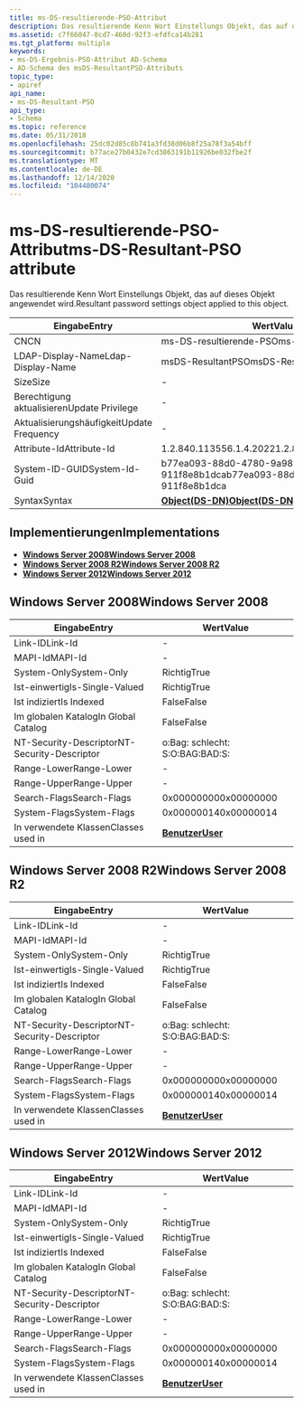 ```yaml
---
title: ms-DS-resultierende-PSO-Attribut
description: Das resultierende Kenn Wort Einstellungs Objekt, das auf dieses Objekt angewendet wird.
ms.assetid: c7f66047-0cd7-460d-92f3-efdfca14b281
ms.tgt_platform: multiple
keywords:
- ms-DS-Ergebnis-PSO-Attribut AD-Schema
- AD-Schema des msDS-ResultantPSO-Attributs
topic_type:
- apiref
api_name:
- ms-DS-Resultant-PSO
api_type:
- Schema
ms.topic: reference
ms.date: 05/31/2018
ms.openlocfilehash: 25dc02d85c8b741a3fd38d06b8f25a78f3a54bff
ms.sourcegitcommit: b77ace27b0432e7cd3863191b11926be032fbe2f
ms.translationtype: MT
ms.contentlocale: de-DE
ms.lasthandoff: 12/14/2020
ms.locfileid: "104480074"
---
```

# <a name="ms-ds-resultant-pso-attribute"></a><span data-ttu-id="b6ad1-105">ms-DS-resultierende-PSO-Attribut</span><span class="sxs-lookup"><span data-stu-id="b6ad1-105">ms-DS-Resultant-PSO attribute</span></span>

<span data-ttu-id="b6ad1-106">Das resultierende Kenn Wort Einstellungs Objekt, das auf dieses Objekt angewendet wird.</span><span class="sxs-lookup"><span data-stu-id="b6ad1-106">Resultant password settings object applied to this object.</span></span>



| <span data-ttu-id="b6ad1-107">Eingabe</span><span class="sxs-lookup"><span data-stu-id="b6ad1-107">Entry</span></span> | <span data-ttu-id="b6ad1-108">Wert</span><span class="sxs-lookup"><span data-stu-id="b6ad1-108">Value</span></span> |
|-------------------|-----------------------------------------|
| <span data-ttu-id="b6ad1-109">CN</span><span class="sxs-lookup"><span data-stu-id="b6ad1-109">CN</span></span>                | <span data-ttu-id="b6ad1-110">ms-DS-resultierende-PSO</span><span class="sxs-lookup"><span data-stu-id="b6ad1-110">ms-DS-Resultant-PSO</span></span>                     |
| <span data-ttu-id="b6ad1-111">LDAP-Display-Name</span><span class="sxs-lookup"><span data-stu-id="b6ad1-111">Ldap-Display-Name</span></span> | <span data-ttu-id="b6ad1-112">msDS-ResultantPSO</span><span class="sxs-lookup"><span data-stu-id="b6ad1-112">msDS-ResultantPSO</span></span>                       |
| <span data-ttu-id="b6ad1-113">Size</span><span class="sxs-lookup"><span data-stu-id="b6ad1-113">Size</span></span>              | \-                                      |
| <span data-ttu-id="b6ad1-114">Berechtigung aktualisieren</span><span class="sxs-lookup"><span data-stu-id="b6ad1-114">Update Privilege</span></span>  | \-                                      |
| <span data-ttu-id="b6ad1-115">Aktualisierungshäufigkeit</span><span class="sxs-lookup"><span data-stu-id="b6ad1-115">Update Frequency</span></span>  | \-                                      |
| <span data-ttu-id="b6ad1-116">Attribute-Id</span><span class="sxs-lookup"><span data-stu-id="b6ad1-116">Attribute-Id</span></span>      | <span data-ttu-id="b6ad1-117">1.2.840.113556.1.4.2022</span><span class="sxs-lookup"><span data-stu-id="b6ad1-117">1.2.840.113556.1.4.2022</span></span>                 |
| <span data-ttu-id="b6ad1-118">System-ID-GUID</span><span class="sxs-lookup"><span data-stu-id="b6ad1-118">System-Id-Guid</span></span>    | <span data-ttu-id="b6ad1-119">b77ea093-88d0-4780-9a98-911f8e8b1dca</span><span class="sxs-lookup"><span data-stu-id="b6ad1-119">b77ea093-88d0-4780-9a98-911f8e8b1dca</span></span>    |
| <span data-ttu-id="b6ad1-120">Syntax</span><span class="sxs-lookup"><span data-stu-id="b6ad1-120">Syntax</span></span>            | [<span data-ttu-id="b6ad1-121">**Object(DS-DN)**</span><span class="sxs-lookup"><span data-stu-id="b6ad1-121">**Object(DS-DN)**</span></span>](s-object-ds-dn.md) |



## <a name="implementations"></a><span data-ttu-id="b6ad1-122">Implementierungen</span><span class="sxs-lookup"><span data-stu-id="b6ad1-122">Implementations</span></span>

-   [<span data-ttu-id="b6ad1-123">**Windows Server 2008**</span><span class="sxs-lookup"><span data-stu-id="b6ad1-123">**Windows Server 2008**</span></span>](#windows-server-2008)
-   [<span data-ttu-id="b6ad1-124">**Windows Server 2008 R2**</span><span class="sxs-lookup"><span data-stu-id="b6ad1-124">**Windows Server 2008 R2**</span></span>](#windows-server-2008-r2)
-   [<span data-ttu-id="b6ad1-125">**Windows Server 2012**</span><span class="sxs-lookup"><span data-stu-id="b6ad1-125">**Windows Server 2012**</span></span>](#windows-server-2012)

## <a name="windows-server-2008"></a><span data-ttu-id="b6ad1-126">Windows Server 2008</span><span class="sxs-lookup"><span data-stu-id="b6ad1-126">Windows Server 2008</span></span>



| <span data-ttu-id="b6ad1-127">Eingabe</span><span class="sxs-lookup"><span data-stu-id="b6ad1-127">Entry</span></span> | <span data-ttu-id="b6ad1-128">Wert</span><span class="sxs-lookup"><span data-stu-id="b6ad1-128">Value</span></span> |
|------------------------|-----------------------------------|
| <span data-ttu-id="b6ad1-129">Link-ID</span><span class="sxs-lookup"><span data-stu-id="b6ad1-129">Link-Id</span></span>                | \-                                |
| <span data-ttu-id="b6ad1-130">MAPI-Id</span><span class="sxs-lookup"><span data-stu-id="b6ad1-130">MAPI-Id</span></span>                | \-                                |
| <span data-ttu-id="b6ad1-131">System-Only</span><span class="sxs-lookup"><span data-stu-id="b6ad1-131">System-Only</span></span>            | <span data-ttu-id="b6ad1-132">Richtig</span><span class="sxs-lookup"><span data-stu-id="b6ad1-132">True</span></span>                              |
| <span data-ttu-id="b6ad1-133">Ist-einwertig</span><span class="sxs-lookup"><span data-stu-id="b6ad1-133">Is-Single-Valued</span></span>       | <span data-ttu-id="b6ad1-134">Richtig</span><span class="sxs-lookup"><span data-stu-id="b6ad1-134">True</span></span>                              |
| <span data-ttu-id="b6ad1-135">Ist indiziert</span><span class="sxs-lookup"><span data-stu-id="b6ad1-135">Is Indexed</span></span>             | <span data-ttu-id="b6ad1-136">False</span><span class="sxs-lookup"><span data-stu-id="b6ad1-136">False</span></span>                             |
| <span data-ttu-id="b6ad1-137">Im globalen Katalog</span><span class="sxs-lookup"><span data-stu-id="b6ad1-137">In Global Catalog</span></span>      | <span data-ttu-id="b6ad1-138">False</span><span class="sxs-lookup"><span data-stu-id="b6ad1-138">False</span></span>                             |
| <span data-ttu-id="b6ad1-139">NT-Security-Descriptor</span><span class="sxs-lookup"><span data-stu-id="b6ad1-139">NT-Security-Descriptor</span></span> | <span data-ttu-id="b6ad1-140">o:Bag: schlecht: S:</span><span class="sxs-lookup"><span data-stu-id="b6ad1-140">O:BAG:BAD:S:</span></span>                      |
| <span data-ttu-id="b6ad1-141">Range-Lower</span><span class="sxs-lookup"><span data-stu-id="b6ad1-141">Range-Lower</span></span>            | \-                                |
| <span data-ttu-id="b6ad1-142">Range-Upper</span><span class="sxs-lookup"><span data-stu-id="b6ad1-142">Range-Upper</span></span>            | \-                                |
| <span data-ttu-id="b6ad1-143">Search-Flags</span><span class="sxs-lookup"><span data-stu-id="b6ad1-143">Search-Flags</span></span>           | <span data-ttu-id="b6ad1-144">0x00000000</span><span class="sxs-lookup"><span data-stu-id="b6ad1-144">0x00000000</span></span>                        |
| <span data-ttu-id="b6ad1-145">System-Flags</span><span class="sxs-lookup"><span data-stu-id="b6ad1-145">System-Flags</span></span>           | <span data-ttu-id="b6ad1-146">0x00000014</span><span class="sxs-lookup"><span data-stu-id="b6ad1-146">0x00000014</span></span>                        |
| <span data-ttu-id="b6ad1-147">In verwendete Klassen</span><span class="sxs-lookup"><span data-stu-id="b6ad1-147">Classes used in</span></span>        | [<span data-ttu-id="b6ad1-148">**Benutzer**</span><span class="sxs-lookup"><span data-stu-id="b6ad1-148">**User**</span></span>](c-user.md)<br/> |



## <a name="windows-server-2008-r2"></a><span data-ttu-id="b6ad1-149">Windows Server 2008 R2</span><span class="sxs-lookup"><span data-stu-id="b6ad1-149">Windows Server 2008 R2</span></span>



| <span data-ttu-id="b6ad1-150">Eingabe</span><span class="sxs-lookup"><span data-stu-id="b6ad1-150">Entry</span></span> | <span data-ttu-id="b6ad1-151">Wert</span><span class="sxs-lookup"><span data-stu-id="b6ad1-151">Value</span></span> |
|------------------------|-----------------------------------|
| <span data-ttu-id="b6ad1-152">Link-ID</span><span class="sxs-lookup"><span data-stu-id="b6ad1-152">Link-Id</span></span>                | \-                                |
| <span data-ttu-id="b6ad1-153">MAPI-Id</span><span class="sxs-lookup"><span data-stu-id="b6ad1-153">MAPI-Id</span></span>                | \-                                |
| <span data-ttu-id="b6ad1-154">System-Only</span><span class="sxs-lookup"><span data-stu-id="b6ad1-154">System-Only</span></span>            | <span data-ttu-id="b6ad1-155">Richtig</span><span class="sxs-lookup"><span data-stu-id="b6ad1-155">True</span></span>                              |
| <span data-ttu-id="b6ad1-156">Ist-einwertig</span><span class="sxs-lookup"><span data-stu-id="b6ad1-156">Is-Single-Valued</span></span>       | <span data-ttu-id="b6ad1-157">Richtig</span><span class="sxs-lookup"><span data-stu-id="b6ad1-157">True</span></span>                              |
| <span data-ttu-id="b6ad1-158">Ist indiziert</span><span class="sxs-lookup"><span data-stu-id="b6ad1-158">Is Indexed</span></span>             | <span data-ttu-id="b6ad1-159">False</span><span class="sxs-lookup"><span data-stu-id="b6ad1-159">False</span></span>                             |
| <span data-ttu-id="b6ad1-160">Im globalen Katalog</span><span class="sxs-lookup"><span data-stu-id="b6ad1-160">In Global Catalog</span></span>      | <span data-ttu-id="b6ad1-161">False</span><span class="sxs-lookup"><span data-stu-id="b6ad1-161">False</span></span>                             |
| <span data-ttu-id="b6ad1-162">NT-Security-Descriptor</span><span class="sxs-lookup"><span data-stu-id="b6ad1-162">NT-Security-Descriptor</span></span> | <span data-ttu-id="b6ad1-163">o:Bag: schlecht: S:</span><span class="sxs-lookup"><span data-stu-id="b6ad1-163">O:BAG:BAD:S:</span></span>                      |
| <span data-ttu-id="b6ad1-164">Range-Lower</span><span class="sxs-lookup"><span data-stu-id="b6ad1-164">Range-Lower</span></span>            | \-                                |
| <span data-ttu-id="b6ad1-165">Range-Upper</span><span class="sxs-lookup"><span data-stu-id="b6ad1-165">Range-Upper</span></span>            | \-                                |
| <span data-ttu-id="b6ad1-166">Search-Flags</span><span class="sxs-lookup"><span data-stu-id="b6ad1-166">Search-Flags</span></span>           | <span data-ttu-id="b6ad1-167">0x00000000</span><span class="sxs-lookup"><span data-stu-id="b6ad1-167">0x00000000</span></span>                        |
| <span data-ttu-id="b6ad1-168">System-Flags</span><span class="sxs-lookup"><span data-stu-id="b6ad1-168">System-Flags</span></span>           | <span data-ttu-id="b6ad1-169">0x00000014</span><span class="sxs-lookup"><span data-stu-id="b6ad1-169">0x00000014</span></span>                        |
| <span data-ttu-id="b6ad1-170">In verwendete Klassen</span><span class="sxs-lookup"><span data-stu-id="b6ad1-170">Classes used in</span></span>        | [<span data-ttu-id="b6ad1-171">**Benutzer**</span><span class="sxs-lookup"><span data-stu-id="b6ad1-171">**User**</span></span>](c-user.md)<br/> |



## <a name="windows-server-2012"></a><span data-ttu-id="b6ad1-172">Windows Server 2012</span><span class="sxs-lookup"><span data-stu-id="b6ad1-172">Windows Server 2012</span></span>



| <span data-ttu-id="b6ad1-173">Eingabe</span><span class="sxs-lookup"><span data-stu-id="b6ad1-173">Entry</span></span> | <span data-ttu-id="b6ad1-174">Wert</span><span class="sxs-lookup"><span data-stu-id="b6ad1-174">Value</span></span> |
|------------------------|-----------------------------------|
| <span data-ttu-id="b6ad1-175">Link-ID</span><span class="sxs-lookup"><span data-stu-id="b6ad1-175">Link-Id</span></span>                | \-                                |
| <span data-ttu-id="b6ad1-176">MAPI-Id</span><span class="sxs-lookup"><span data-stu-id="b6ad1-176">MAPI-Id</span></span>                | \-                                |
| <span data-ttu-id="b6ad1-177">System-Only</span><span class="sxs-lookup"><span data-stu-id="b6ad1-177">System-Only</span></span>            | <span data-ttu-id="b6ad1-178">Richtig</span><span class="sxs-lookup"><span data-stu-id="b6ad1-178">True</span></span>                              |
| <span data-ttu-id="b6ad1-179">Ist-einwertig</span><span class="sxs-lookup"><span data-stu-id="b6ad1-179">Is-Single-Valued</span></span>       | <span data-ttu-id="b6ad1-180">Richtig</span><span class="sxs-lookup"><span data-stu-id="b6ad1-180">True</span></span>                              |
| <span data-ttu-id="b6ad1-181">Ist indiziert</span><span class="sxs-lookup"><span data-stu-id="b6ad1-181">Is Indexed</span></span>             | <span data-ttu-id="b6ad1-182">False</span><span class="sxs-lookup"><span data-stu-id="b6ad1-182">False</span></span>                             |
| <span data-ttu-id="b6ad1-183">Im globalen Katalog</span><span class="sxs-lookup"><span data-stu-id="b6ad1-183">In Global Catalog</span></span>      | <span data-ttu-id="b6ad1-184">False</span><span class="sxs-lookup"><span data-stu-id="b6ad1-184">False</span></span>                             |
| <span data-ttu-id="b6ad1-185">NT-Security-Descriptor</span><span class="sxs-lookup"><span data-stu-id="b6ad1-185">NT-Security-Descriptor</span></span> | <span data-ttu-id="b6ad1-186">o:Bag: schlecht: S:</span><span class="sxs-lookup"><span data-stu-id="b6ad1-186">O:BAG:BAD:S:</span></span>                      |
| <span data-ttu-id="b6ad1-187">Range-Lower</span><span class="sxs-lookup"><span data-stu-id="b6ad1-187">Range-Lower</span></span>            | \-                                |
| <span data-ttu-id="b6ad1-188">Range-Upper</span><span class="sxs-lookup"><span data-stu-id="b6ad1-188">Range-Upper</span></span>            | \-                                |
| <span data-ttu-id="b6ad1-189">Search-Flags</span><span class="sxs-lookup"><span data-stu-id="b6ad1-189">Search-Flags</span></span>           | <span data-ttu-id="b6ad1-190">0x00000000</span><span class="sxs-lookup"><span data-stu-id="b6ad1-190">0x00000000</span></span>                        |
| <span data-ttu-id="b6ad1-191">System-Flags</span><span class="sxs-lookup"><span data-stu-id="b6ad1-191">System-Flags</span></span>           | <span data-ttu-id="b6ad1-192">0x00000014</span><span class="sxs-lookup"><span data-stu-id="b6ad1-192">0x00000014</span></span>                        |
| <span data-ttu-id="b6ad1-193">In verwendete Klassen</span><span class="sxs-lookup"><span data-stu-id="b6ad1-193">Classes used in</span></span>        | [<span data-ttu-id="b6ad1-194">**Benutzer**</span><span class="sxs-lookup"><span data-stu-id="b6ad1-194">**User**</span></span>](c-user.md)<br/> |



 

 





